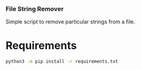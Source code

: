 ### File String Remover

Simple script to remove particular strings from a file.

# Requirements
```bash
python3 -m pip install -r requirements.txt
```
